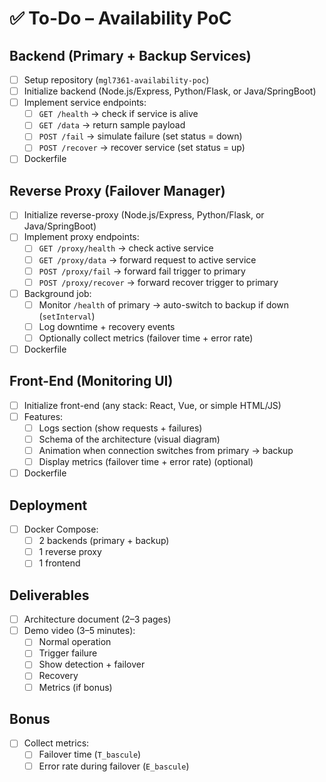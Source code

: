 # ✅ To-Do – Availability PoC

## Backend (Primary + Backup Services)
- [ ] Setup repository (`mgl7361-availability-poc`)
- [ ] Initialize backend (Node.js/Express, Python/Flask, or Java/SpringBoot)
- [ ] Implement service endpoints:
  - [ ] `GET /health` → check if service is alive
  - [ ] `GET /data` → return sample payload
  - [ ] `POST /fail` → simulate failure (set status = down)
  - [ ] `POST /recover` → recover service (set status = up)
- [ ] Dockerfile

## Reverse Proxy (Failover Manager)
- [ ] Initialize reverse-proxy (Node.js/Express, Python/Flask, or Java/SpringBoot)
- [ ] Implement proxy endpoints:
  - [ ] `GET /proxy/health` → check active service
  - [ ] `GET /proxy/data` → forward request to active service
  - [ ] `POST /proxy/fail` → forward fail trigger to primary
  - [ ] `POST /proxy/recover` → forward recover trigger to primary
- [ ] Background job:
  - [ ] Monitor `/health` of primary → auto-switch to backup if down (`setInterval`)
  - [ ] Log downtime + recovery events
  - [ ] Optionally collect metrics (failover time + error rate)
- [ ] Dockerfile

## Front-End (Monitoring UI)
- [ ] Initialize front-end (any stack: React, Vue, or simple HTML/JS)
- [ ] Features:
  - [ ] Logs section (show requests + failures)
  - [ ] Schema of the architecture (visual diagram)
  - [ ] Animation when connection switches from primary → backup
  - [ ] Display metrics (failover time + error rate) (optional)
- [ ] Dockerfile

## Deployment
- [ ] Docker Compose:
  - [ ] 2 backends (primary + backup)
  - [ ] 1 reverse proxy
  - [ ] 1 frontend

## Deliverables
- [ ] Architecture document (2–3 pages)
- [ ] Demo video (3–5 minutes):
  - [ ] Normal operation
  - [ ] Trigger failure
  - [ ] Show detection + failover
  - [ ] Recovery
  - [ ] Metrics (if bonus)

## Bonus
- [ ] Collect metrics:
  - [ ] Failover time (`T_bascule`)
  - [ ] Error rate during failover (`E_bascule`)

